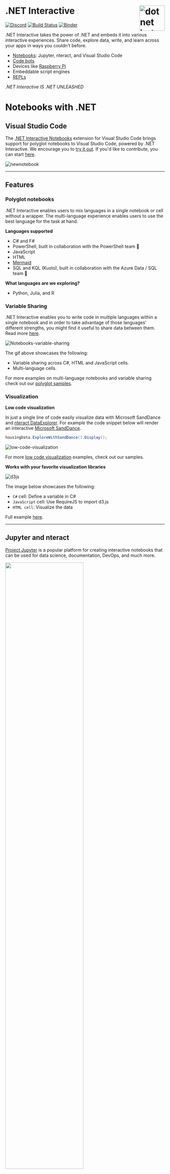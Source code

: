 
# .NET Interactive <img src ="https://user-images.githubusercontent.com/2546640/56708992-deee8780-66ec-11e9-9991-eb85abb1d10a.png" width="80px" alt="dotnet bot in space" align ="right">

[![Discord](https://img.shields.io/discord/732297728826277939?label=discord)](https://discord.gg/3pvut9YujN) [![Build Status](https://dev.azure.com/dnceng-public/public/_apis/build/status/dotnet/interactive/interactive-ci?branchName=main)](https://dev.azure.com/dnceng-public/public/_build?definitionId=71&branchName=main) [![Binder](https://mybinder.org/badge_logo.svg)](https://mybinder.org/v2/gh/dotnet/interactive/main?urlpath=lab) 

.NET Interactive takes the power of .NET and embeds it into various interactive experiences. Share code, explore data, write, and learn across your apps in ways you couldn't before.

* [Notebooks](#notebooks-with-net): Jupyter, nteract, and Visual Studio Code 
* [Code bots](https://github.com/CodeConversations/CodeConversations)
* Devices like [Raspberry Pi](https://www.raspberrypi.org/)
* Embeddable script engines
* [REPLs](https://github.com/jonsequitur/dotnet-repl)

*.NET Interactive IS .NET UNLEASHED*

# Notebooks with .NET

## Visual Studio Code

The [.NET Interactive Notebooks](https://marketplace.visualstudio.com/items?itemName=ms-dotnettools.dotnet-interactive-vscode) extension for Visual Studio Code brings support for polyglot notebooks to Visual Studio Code, powered by .NET Interactive. We encourage you to [try it out](https://marketplace.visualstudio.com/items?itemName=ms-dotnettools.dotnet-interactive-vscode). If you'd like to contribute, you can start [here](CONTRIBUTING.md). 

![newnotebook](https://user-images.githubusercontent.com/2546640/130660742-deb5c33b-020d-4d03-8034-7f11532c3201.gif)

---

## Features
### Polyglot notebooks 
.NET Interactive enables users to mix languages in a single notebook or cell without a wrapper. The multi-language experience enables users to use the best language for the task at hand.

**Languages supported**
- C# and F# 
- PowerShell, built in collaboration with the PowerShell team 💙
- JavaScript
- HTML 
- [Mermaid](https://mermaid-js.github.io/mermaid/#/)
- SQL and KQL (Kusto), built in collaboration with the  Azure Data / SQL team 💙

**What languages are we exploring?** 
- Python, Julia, and R 

### Variable Sharing 

.NET Interactive enables you to write code in multiple languages within a single notebook and in order to take advantage of those languages' different strengths, you might find it useful to share data between them. Read more [here](https://github.com/dotnet/interactive/blob/main/docs/variable-sharing.md).

![Notebooks-variable-sharing](https://user-images.githubusercontent.com/2546640/130664292-1cdfb806-a6f6-4874-bcad-a5eb4517a925.gif)

The gif above showcases the following:
- Variable sharing across C#, HTML and JavaScript cells.
- Multi-language cells.

For more examples on multi-language notebooks and variable sharing check out our [polyglot samples](https://github.com/dotnet/interactive/tree/main/samples/notebooks/polyglot).

### Visualization 

**Low code visualization**

In just a single line of code easily visualize data with Microsoft SandDance and [nteract DataExplorer](https://data-explorer.nteract.io/). For  example the code snippet below will render an interactive [Microsoft SandDance](https://www.microsoft.com/en-us/research/project/sanddance/).
```csharp
housingData.ExploreWithSandDance().Display();
```

![low-code-visualization](https://user-images.githubusercontent.com/2546640/130510820-6a5b5f9d-a0cc-4fef-8a3d-ea741a30d7f8.gif)

For more [low code visualization](https://github.com/dotnet/interactive/tree/main/samples/ExtensionLab) examples, check out our samples.

**Works with your favorite visualization libraries**

![d3js](https://user-images.githubusercontent.com/2546640/130669124-09f11de8-e324-4c2e-bdbc-c49fd85511c2.gif)

The image below showcases the following: 

- `C#` cell: Define a variable in C#
- `JavaScript` cell: Use RequireJS to import d3.js
- `HTML cell`:  Visualize the data

Full example [here](https://github.com/dotnet/interactive/blob/main/samples/notebooks/polyglot/d3js.ipynb).

----

## Jupyter and nteract

[Project Jupyter](https://jupyter.org/) is a popular platform for creating interactive notebooks that can be used for data science, documentation, DevOps, and much more.

<img src="https://user-images.githubusercontent.com/547415/78056370-ddd0cc00-7339-11ea-9379-c40f8b5c1ae5.png" width="70%">
<img src="https://user-images.githubusercontent.com/2546640/67912370-1b99b080-fb60-11e9-9839-0058d02488cf.png" width="70%">

There are several ways to get started using .NET with Jupyter, including Jupyter Notebook, JupyterLab, and nteract.

- [Try sample .NET notebooks online using Binder](docs/NotebooksOnBinder.md). This also allows you try out our daily builds, including preview features.
- [Install .NET Interactive](docs/NotebookswithJupyter.md) to create and run .NET notebooks on your machine.
- [Share your own .NET notebooks with others online using Binder](docs/CreateBinder.md).
- [Use .NET Interactive with nteract](https://nteract.io/kernels/dotnet)
- [Use .NET Interactive on Raspberry Pi and pi-top](docs/small-factor-devices.md)

## Documentation

You can find additional documentation [here](./docs/README.md).

## Packages

We provide a number of packages that can be used to write custom [extensions](./docs/extending-dotnet-interactive.md) for .NET Interactive or to build your own interactive experiences.

Package                                    | Version                                                                                                                                                         | Description
:------------------------------------------|-----------------------------------------------------------------------------------------------------------------------------------------------------------------|:------------
`Microsoft.dotnet-interactive`             | [![Nuget](https://img.shields.io/nuget/v/Microsoft.dotnet-interactive.svg)](https://www.nuget.org/packages/Microsoft.dotnet-interactive)                        | The `dotnet-interactive` global tool
`Microsoft.DotNet.Interactive`             | [![Nuget](https://img.shields.io/nuget/v/Microsoft.DotNet.Interactive.svg)](https://www.nuget.org/packages/Microsoft.DotNet.Interactive)                        | Core types for building applications providing interactive programming for .NET.
`Microsoft.DotNet.Interactive.Formatting`  | [![Nuget](https://img.shields.io/nuget/v/Microsoft.DotNet.Interactive.Formatting.svg)](https://www.nuget.org/packages/Microsoft.DotNet.Interactive.Formatting)  | Convention-based and highly configurable .NET object formatting for interactive programming, including support for mime types suitable for building visualizations for Jupyter Notebooks and web browsers.
`Microsoft.DotNet.Interactive.FSharp`      | [![Nuget](https://img.shields.io/nuget/v/Microsoft.DotNet.Interactive.FSharp.svg)](https://www.nuget.org/packages/Microsoft.DotNet.Interactive.FSharp)          | Microsoft.DotNet.Interactive.Kernel implementation for F#
`Microsoft.DotNet.Interactive.CSharp`      | [![Nuget](https://img.shields.io/nuget/v/Microsoft.DotNet.Interactive.CSharp.svg)](https://www.nuget.org/packages/Microsoft.DotNet.Interactive.CSharp)          | Microsoft.DotNet.Interactive.Kernel implementation for C#
`Microsoft.DotNet.Interactive.PowerShell`      | [![Nuget](https://img.shields.io/nuget/v/Microsoft.DotNet.Interactive.PowerShell.svg)](https://www.nuget.org/packages/Microsoft.DotNet.Interactive.PowerShell)          | Microsoft.DotNet.Interactive.Kernel implementation for PowerShell

## Contribution Guidelines

You can contribute to .NET Interactive with issues and pull requests. Simply filing issues for problems you encounter is a great way to contribute. Contributing code improvements is greatly appreciated. You can read more about our contribution guidelines [here](CONTRIBUTING.md).

## Customers & Partners

|    [Azure Synapse Analytics ](https://azure.microsoft.com/en-us/services/synapse-analytics/)   |Azure HDInsight (HDI)  |
|:-------------:|:-------------:|
| Azure Synapse Analytics uses the .NET kernel to write and run quick ad-hoc queries in addition to developing complete, end-to-end big data scenarios, such as reading in data, transforming it, and visualizing it|You can launch Jupyter notebooks from your HDInsight cluster to run big data queries against the compute resources in that cluster. 


